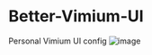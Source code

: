# Better-Vimium-UI
Personal Vimium UI config
![image](https://github.com/QuarkPixel/Better-Vimium-UI/assets/65812149/0c6dbc68-a62a-4835-af01-6c6f798a0aab)
